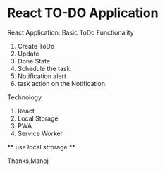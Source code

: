 # React TO-DO Application

React Application: Basic ToDo Functionality 
1. Create ToDo
2. Update
3. Done State
4. Schedule the task.
5. Notification alert
6. task action on the Notification.


Technology
1. React
2. Local Storage
3. PWA
4. Service Worker



** use local strorage **

Thanks,Manoj
